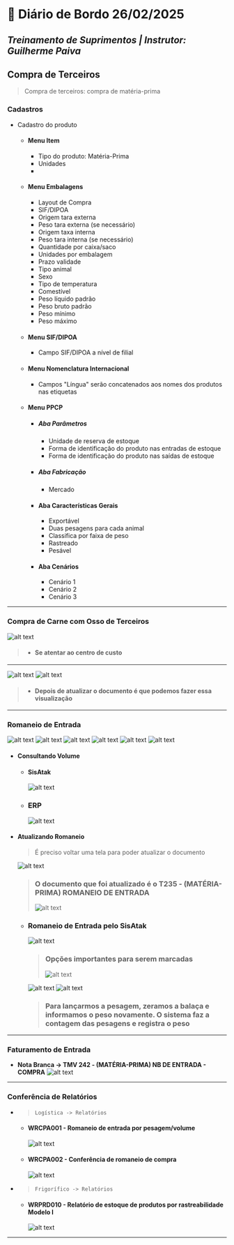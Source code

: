 # 📌 **Diário de Bordo 26/02/2025**
## *Treinamento de Suprimentos | Instrutor: Guilherme Paiva*

## Compra de Terceiros

> Compra de terceiros: compra de matéria-prima

### Cadastros
- Cadastro do produto
    - #### Menu Item
        - Tipo do produto: Matéria-Prima
        - Unidades
        - 
    - #### Menu Embalagens
        - Layout de Compra
        - SIF/DIPOA
        - Origem tara externa
        - Peso tara externa (se necessário)
        - Origem taxa interna
        - Peso tara interna (se necessário)
        - Quantidade por caixa/saco
        - Unidades por embalagem
        - Prazo validade
        - Tipo animal
        - Sexo
        - Tipo de temperatura
        - Comestível
        - Peso líquido padrão
        - Peso bruto padrão
        - Peso mínimo
        - Peso máximo
    - #### Menu SIF/DIPOA
        - Campo SIF/DIPOA a nível de filial
    - #### Menu Nomenclatura Internacional
        - Campos "Língua" serão concatenados aos nomes dos produtos nas etiquetas
    - #### Menu PPCP
        - ##### Aba Parâmetros
            - Unidade de reserva de estoque
            - Forma de identificação do produto nas entradas de estoque
            - Forma de identificação do produto nas saídas de estoque
        - ##### Aba Fabricação
            - Mercado
        - #### Aba Características Gerais
            - Exportável
            - Duas pesagens para cada animal
            - Classifica por faixa de peso
            - Rastreado
            - Pesável
        - #### Aba Cenários
            - Cenário 1
            - Cenário 2
            - Cenário 3

---

### Compra de Carne com Osso de Terceiros
![alt text](imagens/Screenshot_78.png)
> - #### Se atentar ao centro de custo
---
![alt text](imagens/Screenshot_79.png)
![alt text](imagens/Screenshot_80.png)

> - #### Depois de atualizar o documento é que podemos fazer essa visualização

---

### Romaneio de Entrada
![alt text](imagens/Screenshot_81.png)
![alt text](imagens/Screenshot_82.png)
![alt text](imagens/Screenshot_83.png)
![alt text](imagens/Screenshot_84.png)
![alt text](imagens/Screenshot_85.png)
![alt text](imagens/Screenshot_88.png)

- #### **Consultando Volume**
    - #### SisAtak
        ![alt text](imagens/Screenshot_89.png)

    - ### ERP
        ![alt text](imagens/Screenshot_90.png)

- #### **Atualizando Romaneio**
    > É preciso voltar uma tela para poder atualizar o documento
    
    ![alt text](imagens/Screenshot_91.png)

    > ### O documento que foi atualizado é o T235 - (MATÉRIA-PRIMA) ROMANEIO DE ENTRADA
    > ![alt text](imagens/Screenshot_92.png)

    - ### Romaneio de Entrada pelo SisAtak
        ![alt text](imagens/Screenshot_97.png)

        > ### Opções importantes para serem marcadas
        >  ![alt text](imagens/Screenshot_98.png)

        ![alt text](imagens/Screenshot_99.png)
        ![alt text](imagens/Screenshot_100.png)

        > ### Para lançarmos a pesagem, zeramos a balaça e informamos o peso novamente. O sistema faz a contagem das pesagens e registra o peso

---

### Faturamento de Entrada
- **Nota Branca -> TMV 242 - (MATÉRIA-PRIMA) NB DE ENTRADA - COMPRA**
    ![alt text](imagens/Screenshot_95.png)

---

### Conferência de Relatórios
- > `Logística -> Relatórios`
    - #### WRCPA001 - Romaneio de entrada por pesagem/volume
        ![alt text](imagens/Screenshot_94.png)

    - #### WRCPA002 - Conferência de romaneio de compra
        ![alt text](imagens/Screenshot_93.png)

- > `Frigorífico -> Relatórios`
    - #### WRPRD010 - Relatório de estoque de produtos por rastreabilidade Modelo I
        ![alt text](imagens/Screenshot_96.png)

---